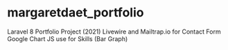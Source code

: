 # margaretdaet_portfolio
Laravel 8 Portfolio Project (2021)
Livewire and Mailtrap.io for Contact Form
Google Chart JS use for Skills (Bar Graph)

